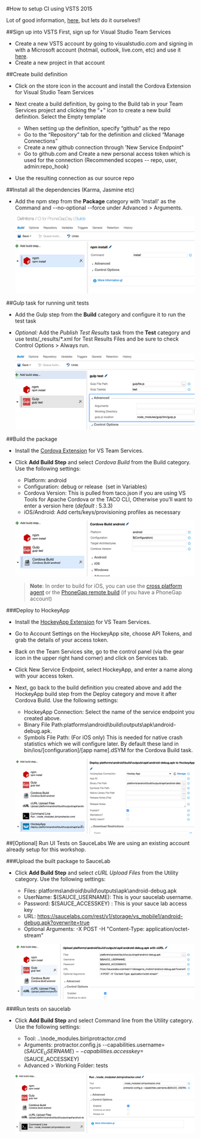 #How to setup CI using VSTS 2015

Lot of good information, [here](https://msdn.microsoft.com/en-us/library/vs/alm/build/cordova/cordova-build), but lets do it ourselves!!

##Sign up into VSTS
First, sign up for Visual Studio Team Services
- Create a new VSTS account by going to visualstudio.com and signing in with a Microsoft account (hotmail, outlook, live.com, etc) and use it [here](www.visualstudio.com/en-us). 
- Create a new project in that account

##Create build definition
- Click on the store icon in the account and install the Cordova Extension for Visual Studio Team Services
- Next create a build definition, by going to the Build tab in your Team Services project and clicking the “+” icon to create a new build definition. Select the Empty template
    - When setting up the definition, specify “github” as the repo
    - Go to the “Repository” tab for the definition and clicked “Manage Connections”
    - Create a new github connection through 'New Service Endpoint"
    - Go to github.com and Create a new personal access token which is used for the connection (Recommended scopes -- repo, user, admin:repo_hook)

- Use the resulting connection as our source repo

##Install all the dependencies (Karma, Jasmine etc) 
- Add the npm step from the **Package** category with 'install' as the Command and --no-optional --force under Advanced > Arguments.

    ![npm install](../assets/npminstall.png)
    
##Gulp task for running unit tests
- Add the Gulp step from the **Build** category and configure it to run the test task
- *Optional:* Add the *Publish Test Results* task from the **Test** category and use tests/_results/*.xml for Test Results Files and be sure to check Control Options > Always run.
    
    ![gulp test](../assets/gulptest.png)
 
##Build the package
- Install the [Cordova Extension](https://marketplace.visualstudio.com/items/ms-vsclient.cordova-extension) for VS Team Services.
- Click **Add Build Step** and select *Cordova Build* from the Build category. Use the following settings: 
    - Platform: android
    - Configuration: debug or release  (set in Variables)
    - Cordova Version: This is pulled from taco.json if you are using VS Tools for Apache Cordova or the TACO CLI, Otherwise you’ll want to enter a version here (*default* : 5.3.3)
    - iOS/Android: Add certs/keys/provisioning profiles as necessary
 
  ![build](../assets/build.png)
 
  >**Note**:
In order to build for iOS, you can use the [cross platform agent](https://www.npmjs.com/package/vsoagent-installer) or the [PhoneGap remote build](https://build.phonegap.com) (if you have a PhoneGap account)

###Deploy to HockeyApp
- Install the [HockeyApp Extension](https://marketplace.visualstudio.com/items/ms.hockeyapp) for VS Team Services.
- Go to Account Settings on the HockeyApp site, choose API Tokens, and grab the details of your access token.
- Back on the Team Services site, go to the control panel (via the gear icon in the upper right hand corner) and click on Services tab.
- Click New Service Endpoint, select HockeyApp, and enter a name along with your access token. 
- Next, go back to the build definition you created above and add the HockeyApp build step from the Deploy category and move it after Cordova Build. Use the following settings:
    - HockeyApp Connection: Select the name of the service endpoint you created above.
    - Binary File Path:platforms\android\build\outputs\apk\android-debug.apk.
    - Symbols File Path: (For iOS only) This is needed for native crash statistics which we will configure later. By default these land in bin/ios/[configuration]/[app name].dSYM for the Cordova Build task.

  ![deploy to hockeyapp](../assets/deployhockeyapp.png)
  
##[Optional] Run UI Tests on SauceLabs
We are using an existing account already setup for this workshop. 

###Upload the built package to SauceLab
- Click **Add Build Step** and select *cURL Upload Files* from the Utility category. Use the following settings: 
    - Files: platforms\android\build\outputs\apk\android-debug.apk
    - UserName: $(SAUCE_USERNAME):  This is your saucelab username.
    - Password: $(SAUCE_ACCESSKEY) : This is your sauce lab access key
    - URL: https://saucelabs.com/rest/v1/storage/vs_mobile1/android-debug.apk?overwrite=true
    - Optional Arguments: -X POST -H "Content-Type: application/octet-stream"

  ![upload to saucelab](../assets/uploadsauce.png)
  
###Run tests on saucelab
- Click **Add Build Step** and select Command line from the Utility category. Use the following settings: 
    - Tool: ..\node_modules\.bin\protractor.cmd
    - Arguments: protractor.config.js --capabilities.username=$(SAUCE_USERNAME) --capabilities.accesskey=$(SAUCE_ACCESSKEY)
    - Advanced > Working Folder: tests
 
  ![run UI tests](../assets/uitest.png)
